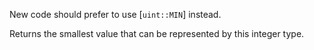 New code should prefer to use [`uint::MIN`] instead.

Returns the smallest value that can be represented by this integer type.
